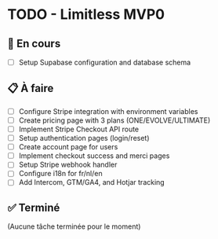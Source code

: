 # TODO - Limitless MVP0

## 🚧 En cours
- [ ] Setup Supabase configuration and database schema

## 📋 À faire
- [ ] Configure Stripe integration with environment variables
- [ ] Create pricing page with 3 plans (ONE/EVOLVE/ULTIMATE)
- [ ] Implement Stripe Checkout API route
- [ ] Setup authentication pages (login/reset)
- [ ] Create account page for users
- [ ] Implement checkout success and merci pages
- [ ] Setup Stripe webhook handler
- [ ] Configure i18n for fr/nl/en
- [ ] Add Intercom, GTM/GA4, and Hotjar tracking

## ✅ Terminé
(Aucune tâche terminée pour le moment)